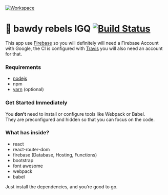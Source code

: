 [![Workspace](https://codenvy.io/factory/resources/codenvy-contribute.svg)](https://codenvy.io/f?id=factorylfp5x815zvjt4r3g)
# :imp: bawdy rebels IGQ [![Build Status](https://travis-ci.org/ImaMonsta/bawdy-rebels.svg?branch=master)](https://travis-ci.org/ImaMonsta/bawdy-rebels)
This app use [Firebase](https://firebase.google.com/) so you will definitely will need a Firebase Account with Google, the CI is configured with [Travis](https://travis-ci.org) you will also need an account for that.

### Requirements
- [nodejs](https://nodejs.org)
- npm
- [yarn](https://yarnpkg.com) (optional)

### Get Started Immediately

You **don’t** need to install or configure tools like Webpack or Babel.<br>
They are preconfigured and hidden so that you can focus on the code.

### What has inside?
- react
- react-router-dom
- firebase (Database, Hosting, Functions)
- bootstrap
- font awesome
- webpack
- babel

Just install the dependencies, and you’re good to go.
